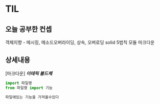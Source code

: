 # TIL 
## 오늘 공부한 컨셉
객체지향 - 메시징, 메소드오버라이딩, 상속, 오버로딩
solid 5법칙
모듈
마크다운

## 상세내용


[마크다운]
**_이테릭 볼드체_**

```python
import 파일명
from 파일명 import 기능

파일에있는 기능을 가져올수있다
